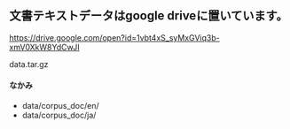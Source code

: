 ## 文書テキストデータはgoogle driveに置いています。

https://drive.google.com/open?id=1vbt4xS_syMxGViq3b-xmV0XkW8YdCwJI

data.tar.gz

#### なかみ
- data/corpus_doc/en/
- data/corpus_doc/ja/
